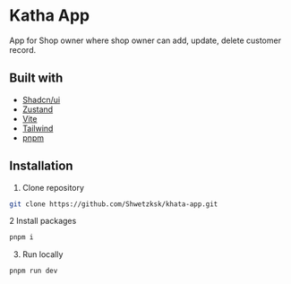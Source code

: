 # Katha App

App for Shop owner where shop owner can add, update, delete customer record.

## Built with

- [Shadcn/ui](https://ui.shadcn.com/)
- [Zustand](https://zustand-demo.pmnd.rs/)
- [Vite](https://vitejs.dev/guide/)
- [Tailwind](https://tailwindcss.com/)
- [pnpm](https://pnpm.io/)

## Installation

1.  Clone repository

```bash
git clone https://github.com/Shwetzksk/khata-app.git
```

2 Install packages

```bash
pnpm i
```

3.  Run locally

```bash
pnpm run dev
```

